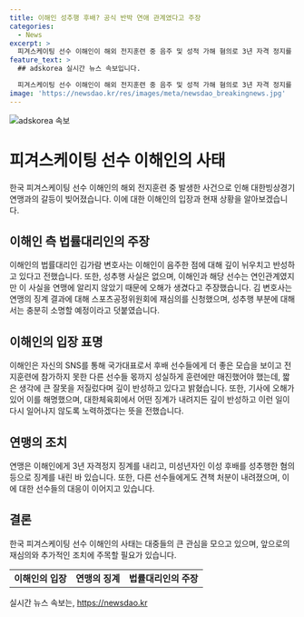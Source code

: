```yaml
---
title: 이해인 성추행 후배? 공식 반박 연애 관계였다고 주장
categories:
  - News
excerpt: >
  피겨스케이팅 선수 이해인이 해외 전지훈련 중 음주 및 성적 가해 혐의로 3년 자격 정지를 받았지만, 변호사를 통해 성적 가해는 없었고 연인관계를 숨겼다 주장하며 대응했다. 이해인은 SNS를 통해 사과하고, 대한체육회에 재심의를 신청했다. 또한 다른 선수 B도 같은 이유로 징계를 받았으며 ISU 피겨스케이팅 세계선수권대회 은메달리스트인 이해인의 올림픽 출전도 불투명해졌다. (총 단어 수: 98)
feature_text: >
  ## adskorea 실시간 뉴스 속보입니다.

  피겨스케이팅 선수 이해인이 해외 전지훈련 중 음주 및 성적 가해 혐의로 3년 자격 정지를 받았지만, 변호사를 통해 성적 가해는 없었고 연인관계를 숨겼다 주장하며 대응했다. 이해인은 SNS를 통해 사과하고, 대한체육회에 재심의를 신청했다. 또한 다른 선수 B도 같은 이유로 징계를 받았으며 ISU 피겨스케이팅 세계선수권대회 은메달리스트인 이해인의 올림픽 출전도 불투명해졌다. (총 단어 수: 98)
image: 'https://newsdao.kr/res/images/meta/newsdao_breakingnews.jpg'
---
```


<p><img src="https://newsdao.kr/res/images/meta/newsdao_breakingnews.jpg" alt="adskorea 속보" /></p>

<h1 data-ke-size="size26">피겨스케이팅 선수 이해인의 사태</h1>

<p data-ke-size="size16">한국 피겨스케이팅 선수 이해인의 해외 전지훈련 중 발생한 사건으로 인해 대한빙상경기연맹과의 갈등이 빚어졌습니다. 이에 대한 이해인의 입장과 현재 상황을 알아보겠습니다.</p>

<h2 data-ke-size="size22">이해인 측 법률대리인의 주장</h2>

<p data-ke-size="size16">이해인의 법률대리인 김가람 변호사는 이해인이 음주한 점에 대해 깊이 뉘우치고 반성하고 있다고 전했습니다. 또한, 성추행 사실은 없으며, 이해인과 해당 선수는 연인관계였지만 이 사실을 연맹에 알리지 않았기 때문에 오해가 생겼다고 주장했습니다. 김 변호사는 연맹의 징계 결과에 대해 스포츠공정위원회에 재심의를 신청했으며, 성추행 부분에 대해서는 충분히 소명할 예정이라고 덧붙였습니다.</p>

<h2 data-ke-size="size22">이해인의 입장 표명</h2>

<p data-ke-size="size16">이해인은 자신의 SNS를 통해 국가대표로서 후배 선수들에게 더 좋은 모습을 보이고 전지훈련에 참가하지 못한 다른 선수들 몫까지 성실하게 훈련에만 매진했어야 했는데, 짧은 생각에 큰 잘못을 저질렀다며 깊이 반성하고 있다고 밝혔습니다. 또한, 기사에 오해가 있어 이를 해명했으며, 대한체육회에서 어떤 징계가 내려지든 깊이 반성하고 이런 일이 다시 일어나지 않도록 노력하겠다는 뜻을 전했습니다.</p>

<h2 data-ke-size="size22">연맹의 조치</h2>

<p data-ke-size="size16">연맹은 이해인에게 3년 자격정지 징계를 내리고, 미성년자인 이성 후배를 성추행한 혐의 등으로 징계를 내린 바 있습니다. 또한, 다른 선수들에게도 견책 처분이 내려졌으며, 이에 대한 선수들의 대응이 이어지고 있습니다.</p>

<h2 data-ke-size="size22">결론</h2>

<p data-ke-size="size16">한국 피겨스케이팅 선수 이해인의 사태는 대중들의 큰 관심을 모으고 있으며, 앞으로의 재심의와 추가적인 조치에 주목할 필요가 있습니다.</p>

<table>
    <tbody>
        <tr>
            <td style="text-align: center; height: 17px;"><b>이해인의 입장</b></td>
            <td style="text-align: center; height: 17px;"><b>연맹의 징계</b></td>
            <td style="text-align: center; height: 17px;"><b>법률대리인의 주장</b></td>
        </tr>
    </tbody>
</table>
실시간 뉴스 속보는, <a href="https://newsdao.kr" rel="dofollow">https://newsdao.kr</a>


